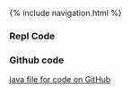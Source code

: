 {% include navigation.html %}

### Repl Code


### Github code

[java file for code on GitHub](https://github.com/shekark642/trimester3/tree/main/java)
